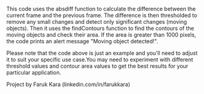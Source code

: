 This code uses the absdiff function to calculate the difference between the current frame and the previous frame. The difference is then thresholded to remove any small changes and detect only significant changes (moving objects). Then it uses the findContours function to find the contours of the moving objects and check their area. If the area is greater than 1000 pixels, the code prints an alert message "Moving object detected!".

Please note that the code above is just an example and you'll need to adjust it to suit your specific use case.You may need to experiment with different threshold values and contour area values to get the best results for your particular application.

Project by Faruk Kara (linkedin.com/in/farukkara)